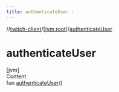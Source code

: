 ```yaml
---
title: authenticateUser -
---
```

//[twitch-client](../index.md)/[[jvm root]](index.md)/[authenticateUser](authenticate-user.md)



# authenticateUser  
[jvm]  
Content  
fun [authenticateUser](authenticate-user.md)()  



